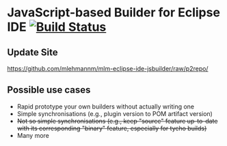 JavaScript-based Builder for Eclipse IDE [![Build Status](https://secure.travis-ci.org/mlehmannm/mlm-eclipse-ide-jsbuilder.png?branch=master)](http://travis-ci.org/mlehmannm/mlm-eclipse-ide-jsbuilder)
========================================

Update Site
-----------

https://github.com/mlehmannm/mlm-eclipse-ide-jsbuilder/raw/p2repo/

Possible use cases
------------------

* Rapid prototype your own builders without actually writing one
* Simple synchronisations (e.g., plugin version to POM artifact version)
* <del>Not so simple synchronisations (e.g., keep "source" feature up-to-date with its corresponding "binary" feature, especially for tycho builds)</del>
* Many more
